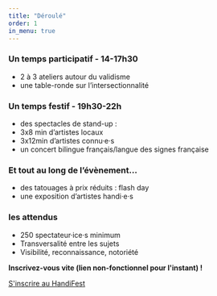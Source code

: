 ```yaml
---
title: "Déroulé"
order: 1
in_menu: true
---
```

### Un temps participatif - 14-17h30

- 2 à 3 ateliers autour du validisme
- une table-ronde sur l’intersectionnalité 

### Un temps festif - 19h30-22h

- des spectacles de <span lang="en">stand-up</span> : 
- 3x8 min d’artistes locaux
- 3x12min d’artistes connu·e·s
- un concert bilingue français/langue des signes française 

### Et tout au long de l’évènement...
- des tatouages à prix réduits : <span lang="en">flash day</span>
- une exposition d’artistes handi·e·s

### les attendus
- 250 spectateur·ice·s minimum
- Transversalité entre les sujets
- Visibilité, reconnaissance, notoriété


**Inscrivez-vous vite (lien non-fonctionnel pour l'instant) !**

<a href="#" class="bouton">S'inscrire au HandiFest</a> 